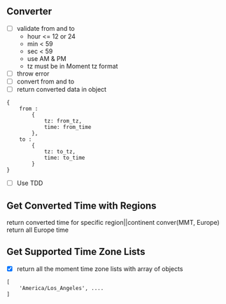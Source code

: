 ## Converter

- [ ] validate from and to
  - hour <= 12 or 24
  - min < 59
  - sec < 59
  - use AM & PM
  - tz must be in Moment tz format
- [ ] throw error
- [ ] convert from and to
- [ ] return converted data in object

```
{
    from :
        {
            tz: from_tz,
            time: from_time
        },
    to :
        {
            tz: to_tz,
            time: to_time
        }
}
```

- [ ] Use TDD

## Get Converted Time with Regions

return converted time for specific region||continent
conver(MMT, Europe) return all Europe time

## Get Supported Time Zone Lists

- [x] return all the moment time zone lists with array of objects

```
[
    'America/Los_Angeles', ....
]

```
